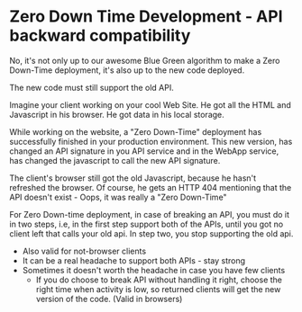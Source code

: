 # Zero Down Time Development - API backward compatibility

No, it's not only up to our awesome Blue Green algorithm to make a Zero Down-Time deployment, it's also up to the new code deployed.

The new code must still support the old API.

Imagine your client working on your cool Web Site. He got all the HTML and Javascript in his browser. He got data in his local storage.

While working on the website, a "Zero Down-Time" deployment has successfully finished in your production environment.
This new version, has changed an API signature in you API service and in the WebApp service, has changed the javascript to call the new API signature.

The client's browser still got the old Javascript, because he hasn't refreshed the browser. Of course, he gets an HTTP 404 mentioning that the API doesn't exist - Oops, it was really a "Zero Down-Time"

For Zero Down-time deployment, in case of breaking an API, you must do it in two steps, i.e, in the first step support both of the APIs, until you got no client left that calls your old api. In step two, you stop supporting the old api.

- Also valid for not-browser clients
- It can be a real headache to support both APIs - stay strong
- Sometimes it doesn't worth the headache in case you have few clients
  - If you do choose to break API without handling it right, choose the right time when activity is low, so returned clients will get the new version of the code. (Valid in browsers)
